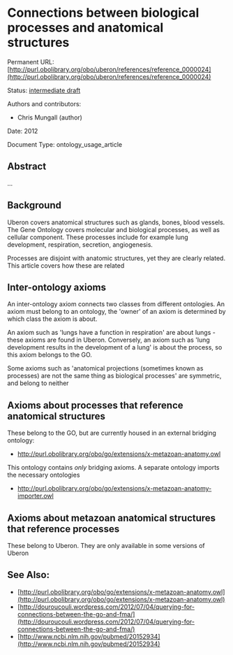 # Connections between biological processes and anatomical structures


Permanent URL: [http://purl.obolibrary.org/obo/uberon/references/reference_0000024](http://purl.obolibrary.org/obo/uberon/references/reference_0000024)

Status: [intermediate draft](http://purl.org/spar/pso/intermediate-draft)

Authors and contributors:

 * Chris Mungall (author)

Date: 2012

Document Type: ontology_usage_article

## Abstract
...


## Background

Uberon covers anatomical structures such as glands, bones, blood
vessels. The Gene Ontology covers molecular and biological processes,
as well as cellular component. These processes include for example
lung development, respiration, secretion, angiogenesis.

Processes are disjoint with anatomic structures, yet they are clearly
related. This article covers how these are related

## Inter-ontology axioms

An inter-ontology axiom connects two classes from different
ontologies. An axiom must belong to an ontology, the 'owner' of an
axiom is determined by which class the axiom is about.

An axiom such as 'lungs have a function in respiration' are about
lungs - these axioms are found in Uberon. Conversely, an axiom such as
'lung development results in the development of a lung' is about the
process, so this axiom belongs to the GO.

Some axioms such as 'anatomical projections (sometimes known as
processes) are not the same thing as biological processes' are
symmetric, and belong to neither

## Axioms about processes that reference anatomical structures

These belong to the GO, but are currently housed in an external
bridging ontology:

 * http://purl.obolibrary.org/obo/go/extensions/x-metazoan-anatomy.owl

This ontology contains *only* bridging axioms. A separate ontology imports the necessary ontologies

 * http://purl.obolibrary.org/obo/go/extensions/x-metazoan-anatomy-importer.owl

## Axioms about metazoan anatomical structures that reference processes

These belong to Uberon. They are only available in some versions of
Uberon



## See Also:
 * [http://purl.obolibrary.org/obo/go/extensions/x-metazoan-anatomy.owl](http://purl.obolibrary.org/obo/go/extensions/x-metazoan-anatomy.owl)
 * [http://douroucouli.wordpress.com/2012/07/04/querying-for-connections-between-the-go-and-fma/](http://douroucouli.wordpress.com/2012/07/04/querying-for-connections-between-the-go-and-fma/)
 * [http://www.ncbi.nlm.nih.gov/pubmed/20152934](http://www.ncbi.nlm.nih.gov/pubmed/20152934)



